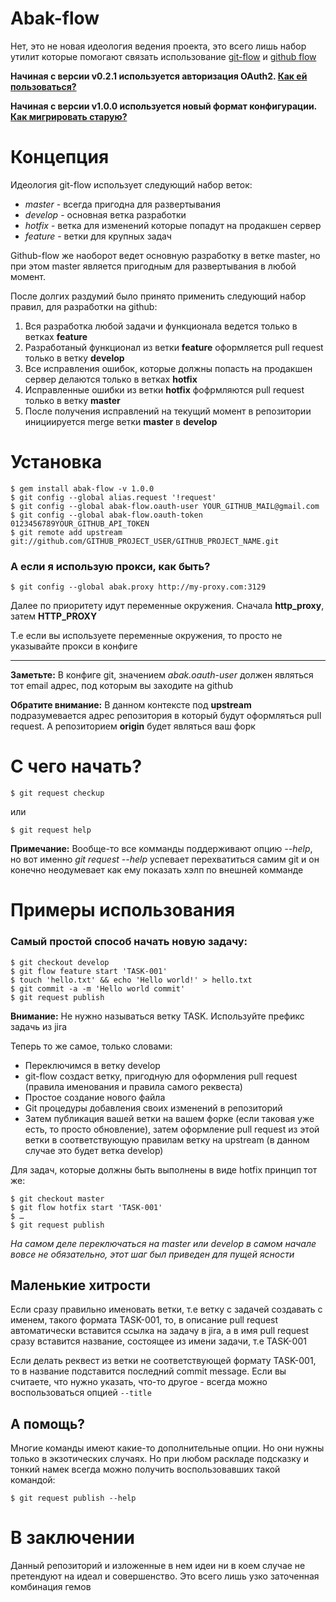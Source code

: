 Abak-flow
=========
Нет, это не новая идеология ведения проекта, это всего лишь набор утилит которые помогают связать использование [git-flow](https://github.com/nvie/gitflow) и [github flow](http://scottchacon.com/2011/08/31/github-flow.html)

**Начиная с версии v0.2.1 используется авторизация OAuth2. [Как ей пользоваться?](https://github.com/Strech/abak-flow/wiki/How-start-work-with-new-abak-flow)**

**Начиная с версии v1.0.0 используется новый формат конфигурации. [Как мигрировать старую?](https://github.com/Strech/abak-flow/wiki/How-start-work-with-abak-flow-v1.0.0)**

# Концепция
Идеология git-flow использует следующий набор веток:

* *master* - всегда пригодна для развертывания
* *develop* - основная ветка разработки
* *hotfix* - ветка для изменений которые попадут на продакшен сервер
* *feature* - ветки для крупных задач

Github-flow же наоборот ведет основную разработку в ветке master, но при этом master является пригодным для развертывания в любой момент.

После долгих раздумий было принято применить следующий набор правил, для разработки на github:

1. Вся разработка любой задачи и функционала ведется только в ветках **feature**
2. Разработаный функционал из ветки **feature** оформляется pull request только в ветку **develop**
3. Все исправления ошибок, которые должны попасть на продакшен сервер делаются только в ветках **hotfix**
4. Исправленные ошибки из ветки **hotfix** фофрмляются pull request только в ветку **master**
5. После получения исправлений на текущий момент в репозитории инициируется merge ветки **master** в **develop**


# Установка

    $ gem install abak-flow -v 1.0.0
    $ git config --global alias.request '!request'
    $ git config --global abak-flow.oauth-user YOUR_GITHUB_MAIL@gmail.com
    $ git config --global abak-flow.oauth-token 0123456789YOUR_GITHUB_API_TOKEN
    $ git remote add upstream git://github.com/GITHUB_PROJECT_USER/GITHUB_PROJECT_NAME.git
    
### А если я использую прокси, как быть?
    $ git config --global abak.proxy http://my-proxy.com:3129
    
Далее по приоритету идут переменные окружения. Сначала **http_proxy**, затем **HTTP_PROXY**

Т.е если вы используете переменные окружения, то просто не указывайте прокси в конфиге

---

**Заметьте:** В конфиге git, значением *abak.oauth-user* должен являться тот email адрес, под которым вы заходите на github

**Обратите внимание:** В данном контексте под **upstream** подразумевается адрес репозитория в который будут оформляться pull request. А репозиторием **origin** будет являться ваш форк 

# С чего начать?

    $ git request checkup

или
    
    $ git request help
    
**Примечание:** Вообще-то все комманды поддерживают опцию *--help*, но вот именно *git request --help* успевает перехватиться самим git и он конечно неодумевает как ему показать хэлп по внешней комманде

# Примеры использования
### Самый простой способ начать новую задачу:

    $ git checkout develop
    $ git flow feature start 'TASK-001'
    $ touch 'hello.txt' && echo 'Hello world!' > hello.txt
    $ git commit -a -m 'Hello world commit'
    $ git request publish

**Внимание:** Не нужно называться ветку TASK. Используйте префикс задачь из jira

Теперь то же самое, только словами:

* Переключимся в ветку develop
* git-flow создаст ветку, пригодную для оформления pull request (правила именования и правила самого реквеста)
* Простое создание нового файла
* Git процедуры добавления своих изменений в репозиторий
* Затем публикация вашей ветки на вашем форке (если таковая уже есть, то просто обновление), затем оформление pull request из этой ветки в соответствующую правилам ветку на upstream (в данном случае это будет ветка develop)

Для задач, которые должны быть выполнены в виде hotfix принцип тот же:

    $ git checkout master
    $ git flow hotfix start 'TASK-001'
    $ …
    $ git request publish

*На самом деле переключаться на master или develop в самом начале вовсе не обязательно, этот шаг был приведен для пущей ясности*

## Маленькие хитрости
Если сразу правильно именовать ветки, т.е ветку с задачей создавать с именем, такого формата TASK-001, то, в описание pull request автоматически вставится ссылка на задачу в jira, а в имя pull request сразу вставится название, состоящее из имени задачи, т.е TASK-001

Если делать реквест из ветки не соответствующей формату TASK-001, то в название подставится последний commit message. Если вы считаете, что нужно указать, что-то другое - всегда можно воспользоваться опцией `--title`

## А помощь?
Многие команды имеют какие-то дополнительные опции. Но они нужны только в экзотических случаях. Но при любом раскладе подсказку и тонкий намек всегда можно получить воспользовавших такой командой:

    $ git request publish --help

# В заключении
Данный репозиторий и изложенные в нем идеи ни в коем случае не претендуют на идеал и совершенство. Это всего лишь узко заточенная комбинация гемов
